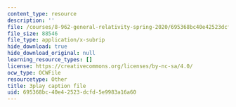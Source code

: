 ```yaml
---
content_type: resource
description: ''
file: /courses/8-962-general-relativity-spring-2020/695368bc40e42523dcfd5e9983a16a60_h9xaoGkyHwg.srt
file_size: 88546
file_type: application/x-subrip
hide_download: true
hide_download_original: null
learning_resource_types: []
license: https://creativecommons.org/licenses/by-nc-sa/4.0/
ocw_type: OCWFile
resourcetype: Other
title: 3play caption file
uid: 695368bc-40e4-2523-dcfd-5e9983a16a60
---
```

